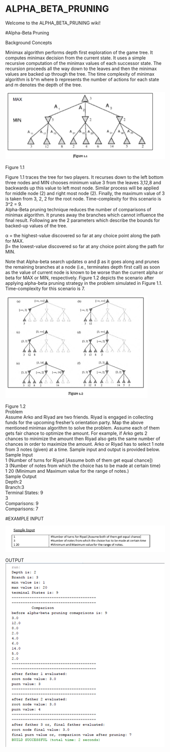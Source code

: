 # ALPHA_BETA_PRUNING
Welcome to the ALPHA_BETA_PRUNING wiki!  

#Alpha-Beta Pruning  

Background Concepts  

Minimax algorithm performs depth first exploration of the game tree. It computes minimax decision from the current state. It uses a simple recursive computation of the minimax values of each successor state. The recursion proceeds all the way down to the leaves and then the minimax values are backed up through the tree. The time complexity of minimax algorithm is b^m where b represents the number of actions for each state and m denotes the depth of the tree.  

![](https://github.com/Muhaiminur/ALPHA_BETA_PRUNING/blob/master/Q1.PNG)

 
Figure 1.1  

Figure 1.1 traces the tree for two players. It recurses down to the left bottom three nodes and MIN chooses minimum value 3 from the leaves 3,12,8 and backwards up this value to left most node. Similar process will be applied for middle node (2) and right most node (2). Finally, the maximum value of 3 is taken from 3, 2, 2 for the root node. Time-complexity for this scenario is 3^2 = 9.  
Alpha-Beta pruning technique reduces the number of comparisons of minimax algorithm. It prunes away the branches which cannot influence the final result. Following are the 2 parameters which describe the bounds for backed-up values of the tree.   

α = the highest-value discovered so far at any choice point along the path for MAX.  
β= the lowest-value discovered so far at any choice point along the path for MIN.  

Note that Alpha-beta search updates α and β as it goes along and prunes the remaining branches at a node (i.e., terminates depth first call) as soon as the value of current node is known to be worse than the current alpha or beta for MAX or MIN, respectively. Figure 1.2 depicts the scenario after applying alpha-beta pruning strategy in the problem simulated in Figure 1.1. Time-complexity for this scenario is 7.  

![](https://github.com/Muhaiminur/ALPHA_BETA_PRUNING/blob/master/Q2.PNG)
 
Figure 1.2  
Problem  
Assume Arko and Riyad are two friends. Riyad is engaged in collecting funds for the upcoming fresher’s orientation party. Map the above mentioned minimax algorithm to solve the problem. Assume each of them gets fair chance to optimize the amount. For example, if Arko gets 2 chances to minimize the amount then Riyad also gets the same number of chances in order to maximize the amount. Arko or Riyad has to select 1 note from 3 notes (given) at a time. Sample input and output is provided below.  
Sample Input  
1   (Number of turns for Riyad [Assume both of them get equal chance])  
3   (Number of notes from which the choice has to be made at certain time)  
1 20   (Minimum and Maximum value for the range of notes.)  
Sample Output  
Depth:2  
Branch:3  
Terminal States: 9  
3  
Comparisons: 9  
Comparisons: 7	

#EXAMPLE
 INPUT  

![](https://github.com/Muhaiminur/ALPHA_BETA_PRUNING/blob/master/input.PNG)

OUTPUT  
![](https://github.com/Muhaiminur/ALPHA_BETA_PRUNING/blob/master/OUTPUTFINAL.PNG)
